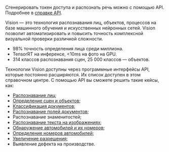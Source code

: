 <warn>

Сгенерировать токен доступа и распознать речь можно с помощью API. Подробнее в [справке API](/ru/tools-for-using-services/api/api-spec/vision-api).

</warn>

Vision — это технология распознавания лиц, объектов, процессов на базе машинного обучения и искусственных нейронных сетей. Vision позволит автоматизировать и повысить точность комплексной визуальной проверки различной сложности.

- 98% точность определения лица среди миллиона.
- TensorRT на инференсе, <10ms на фото на GPU.
- 314 классов распознавания сцен, 25 000 классов — объектов.

Технологии Vision доступны через программные интерфейсы API, которые постоянно расширяются. Их список доступен в этом справочном центре. С помощью API вы сможете решить такие кейсы, как:

- [Распознавание лиц](../../instructions/face-recognition);
- [Определение сцен и объектов](../../instructions/vision-api-obj);
- [Классификация документов](../../instructions/vision-api-doctypes);
- [Распознавание полей документов](../../instructions/docs-recognition);
- Распознавание знаменитостей;
- [Распознавание текста на изображениях](../../instructions/vision-api-txt);
- [Обнаружение автомобилей и их номеров](../../instructions/plate-recognition);
- [Определение номеров автомобилей](../../instructions/plate-recognition);
- [Увеличение разрешения](../../instructions/vision-image-api);
- Выявление дефекта на производстве.
